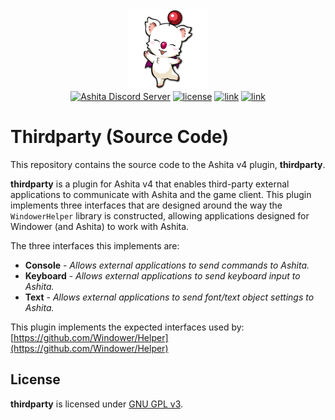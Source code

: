 <div align="center">
    <img width="128" src="https://github.com/AshitaXI/Ashita/raw/master/repo/ashita.png" alt="ashita">
    </br>
</div>

<div align="center">
    <a href="https://discord.gg/Ashita"><img src="https://img.shields.io/discord/264673946257850368.svg?style=for-the-badge" alt="Ashita Discord Server" /></a>
    <a href="LICENSE.md"><img src="https://img.shields.io/badge/License-GPL_v3-blue?style=for-the-badge" alt="license" /></a>
    <a href="https://ashitaxi.com/"><img src="https://img.shields.io/badge/Homepage-link-blue?style=for-the-badge" alt="link" /></a>
    <a href="https://docs.ashitaxi.com/"><img src="https://img.shields.io/badge/Documentation-link-blue?style=for-the-badge" alt="link" /></a>
</div>

# Thirdparty (Source Code)

This repository contains the source code to the Ashita v4 plugin, **thirdparty**.

**thirdparty** is a plugin for Ashita v4 that enables third-party external applications to communicate with Ashita and the game client. This plugin implements three interfaces that are designed around the way the `WindowerHelper` library is constructed, allowing applications designed for Windower (and Ashita) to work with Ashita.

The three interfaces this implements are:

  - **Console** - _Allows external applications to send commands to Ashita._
  - **Keyboard** - _Allows external applications to send keyboard input to Ashita._
  - **Text** - _Allows external applications to send font/text object settings to Ashita._

This plugin implements the expected interfaces used by: [https://github.com/Windower/Helper](https://github.com/Windower/Helper)

## License

**thirdparty** is licensed under [GNU GPL v3](LICENSE.md).
